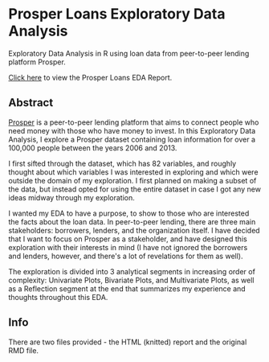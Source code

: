# Prosper Loans Exploratory Data Analysis
Exploratory Data Analysis in R using loan data from peer-to-peer lending platform Prosper.

[Click here](https://nehal96.github.io/Prosper-Loans-Exploratory-Data-Analysis/Prosper_Loans_EDA.html) to view the Prosper Loans EDA Report.

## Abstract

[Prosper](https://www.prosper.com/) is a peer-to-peer lending platform that aims to connect people who need money with those who have money to invest. In this Exploratory Data Analysis, I explore a Prosper dataset containing loan information for over a 100,000 people between the years 2006 and 2013.  
  
I first sifted through the dataset, which has 82 variables, and roughly thought about which variables I was interested in exploring and which were outside the domain of my exploration. I first planned on making a subset of the data, but instead opted for using the entire dataset in case I got any new ideas midway through my exploration.

I wanted my EDA to have a purpose, to show to those who are interested the facts about the loan data. In peer-to-peer lending, there are three main stakeholders: borrowers, lenders, and the organization itself. I have decided that I want to focus on Prosper as a stakeholder, and have designed this exploration with their interests in mind (I have not ignored the borrowers and lenders, however, and there's a lot of revelations for them as well).

The exploration is divided into 3 analytical segments in increasing order of complexity: Univariate Plots, Bivariate Plots, and Multivariate Plots, as well as a Reflection segment at the end that summarizes my experience and thoughts throughout this EDA. 


## Info 

There are two files provided - the HTML (knitted) report and the original RMD file.
